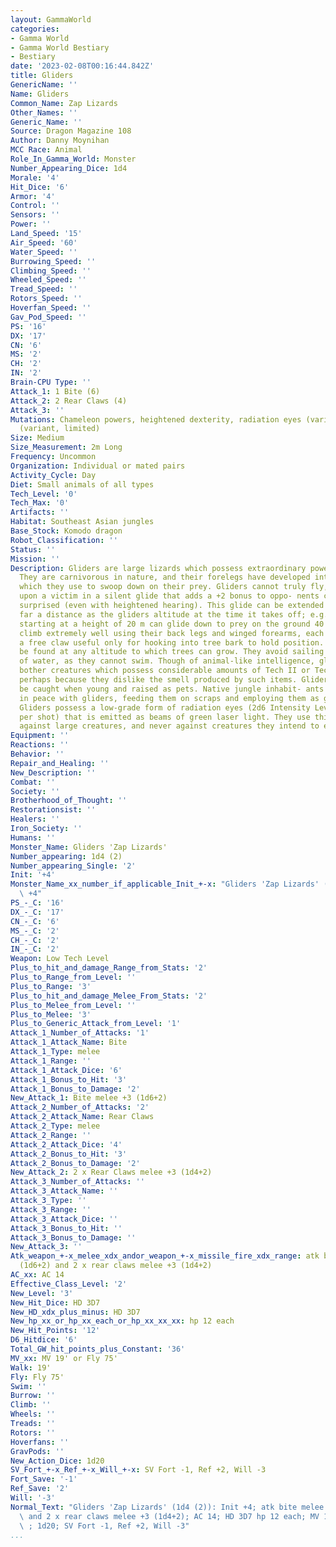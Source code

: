 ```yaml
---
layout: GammaWorld
categories:
- Gamma World
- Gamma World Bestiary
- Bestiary
date: '2023-02-08T00:16:44.842Z'
title: Gliders
GenericName: ''
Name: Gliders
Common_Name: Zap Lizards
Other_Names: ''
Generic_Name: ''
Source: Dragon Magazine 108
Author: Danny Moynihan
MCC Race: Animal
Role_In_Gamma_World: Monster
Number_Appearing_Dice: 1d4
Morale: '4'
Hit_Dice: '6'
Armor: '4'
Control: ''
Sensors: ''
Power: ''
Land_Speed: '15'
Air_Speed: '60'
Water_Speed: ''
Burrowing_Speed: ''
Climbing_Speed: ''
Wheeled_Speed: ''
Tread_Speed: ''
Rotors_Speed: ''
Hoverfan_Speed: ''
Gav_Pod_Speed: ''
PS: '16'
DX: '17'
CN: '6'
MS: '2'
CH: '2'
IN: '2'
Brain-CPU Type: ''
Attack_1: 1 Bite (6)
Attack_2: 2 Rear Claws (4)
Attack_3: ''
Mutations: Chameleon powers, heightened dexterity, radiation eyes (variant), and wings
  (variant, limited)
Size: Medium
Size_Measurement: 2m Long
Frequency: Uncommon
Organization: Individual or mated pairs
Activity_Cycle: Day
Diet: Small animals of all types
Tech_Level: '0'
Tech_Max: '0'
Artifacts: ''
Habitat: Southeast Asian jungles
Base_Stock: Komodo dragon
Robot_Classification: ''
Status: ''
Mission: ''
Description: Gliders are large lizards which possess extraordinary powers of concealment.
  They are carnivorous in nature, and their forelegs have developed into broad wings,
  which they use to swoop down on their prey. Gliders cannot truly fly, but can descend
  upon a victim in a silent glide that adds a +2 bonus to oppo- nents chances of being
  surprised (even with heightened hearing). This glide can be extended for twice as
  far a distance as the gliders altitude at the time it takes off; e.g., a glider
  starting at a height of 20 m can glide down to prey on the ground 40 m away. Gliders
  climb extremely well using their back legs and winged forearms, each of which has
  a free claw useful only for hooking into tree bark to hold position. Gliders may
  be found at any altitude to which trees can grow. They avoid sailing out over bodies
  of water, as they cannot swim. Though of animal-like intelligence, gliders rarely
  bother creatures which possess considerable amounts of Tech II or Tech III equipment,
  perhaps because they dislike the smell produced by such items. Gliders often can
  be caught when young and raised as pets. Native jungle inhabit- ants have also lived
  in peace with gliders, feeding them on scraps and employing them as guards for villages.
  Gliders possess a low-grade form of radiation eyes (2d6 Intensity Level radia- tion
  per shot) that is emitted as beams of green laser light. They use this attack only
  against large creatures, and never against creatures they intend to eat.
Equipment: ''
Reactions: ''
Behavior: ''
Repair_and_Healing: ''
New_Description: ''
Combat: ''
Society: ''
Brotherhood_of_Thought: ''
Restorationsist: ''
Healers: ''
Iron_Society: ''
Humans: ''
Monster_Name: Gliders 'Zap Lizards'
Number_appearing: 1d4 (2)
Number_appearing_Single: '2'
Init: '+4'
Monster_Name_xx_number_if_applicable_Init_+-x: "Gliders 'Zap Lizards' (1d4 (2)): Init\
  \ +4"
PS_-_C: '16'
DX_-_C: '17'
CN_-_C: '6'
MS_-_C: '2'
CH_-_C: '2'
IN_-_C: '2'
Weapon: Low Tech Level
Plus_to_hit_and_damage_Range_from_Stats: '2'
Plus_to_Range_from_Level: ''
Plus_to_Range: '3'
Plus_to_hit_and_damage_Melee_From_Stats: '2'
Plus_to_Melee_from_Level: ''
Plus_to_Melee: '3'
Plus_to_Generic_Attack_from_Level: '1'
Attack_1_Number_of_Attacks: '1'
Attack_1_Attack_Name: Bite
Attack_1_Type: melee
Attack_1_Range: ''
Attack_1_Attack_Dice: '6'
Attack_1_Bonus_to_Hit: '3'
Attack_1_Bonus_to_Damage: '2'
New_Attack_1: Bite melee +3 (1d6+2)
Attack_2_Number_of_Attacks: '2'
Attack_2_Attack_Name: Rear Claws
Attack_2_Type: melee
Attack_2_Range: ''
Attack_2_Attack_Dice: '4'
Attack_2_Bonus_to_Hit: '3'
Attack_2_Bonus_to_Damage: '2'
New_Attack_2: 2 x Rear Claws melee +3 (1d4+2)
Attack_3_Number_of_Attacks: ''
Attack_3_Attack_Name: ''
Attack_3_Type: ''
Attack_3_Range: ''
Attack_3_Attack_Dice: ''
Attack_3_Bonus_to_Hit: ''
Attack_3_Bonus_to_Damage: ''
New_Attack_3: ''
Atk_weapon_+-x_melee_xdx_andor_weapon_+-x_missile_fire_xdx_range: atk bite melee +3
  (1d6+2) and 2 x rear claws melee +3 (1d4+2)
AC_xx: AC 14
Effective_Class_Level: '2'
New_Level: '3'
New_Hit_Dice: HD 3D7
New_HD_xdx_plus_minus: HD 3D7
New_hp_xx_or_hp_xx_each_or_hp_xx_xx_xx: hp 12 each
New_Hit_Points: '12'
D6_Hitdice: '6'
Total_GW_hit_points_plus_Constant: '36'
MV_xx: MV 19' or Fly 75'
Walk: 19'
Fly: Fly 75'
Swim: ''
Burrow: ''
Climb: ''
Wheels: ''
Treads: ''
Rotors: ''
Hoverfans: ''
GravPods: ''
New_Action_Dice: 1d20
SV_Fort_+-x_Ref_+-x_Will_+-x: SV Fort -1, Ref +2, Will -3
Fort_Save: '-1'
Ref_Save: '2'
Will: '-3'
Normal_Text: "Gliders 'Zap Lizards' (1d4 (2)): Init +4; atk bite melee +3 (1d6+2)\
  \ and 2 x rear claws melee +3 (1d4+2); AC 14; HD 3D7 hp 12 each; MV 19' or Fly 75'\
  \ ; 1d20; SV Fort -1, Ref +2, Will -3"
...
```

